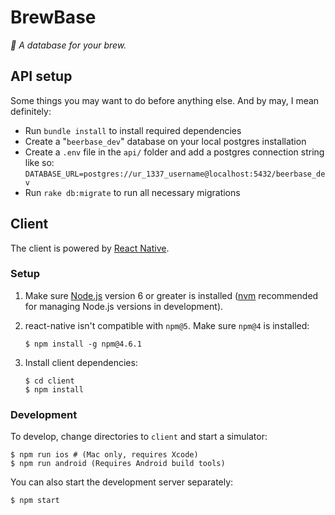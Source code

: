 # BrewBase

_🍻 A database for your brew._

## API setup

Some things you may want to do before anything else. And by may, I mean
definitely:

- Run `bundle install` to install required dependencies
- Create a "`beerbase_dev`" database on your local postgres installation
- Create a `.env` file in the `api/` folder and add a postgres connection string like so: `DATABASE_URL=postgres://ur_1337_username@localhost:5432/beerbase_dev`
- Run `rake db:migrate` to run all necessary migrations

## Client

The client is powered by [React Native](https://facebook.github.io/react-native/).

### Setup

1. Make sure [Node.js](https://nodejs.org/en/download/) version 6 or greater is installed ([nvm](https://github.com/creationix/nvm) recommended for managing Node.js versions in development).
2. react-native isn't compatible with `npm@5`. Make sure `npm@4` is installed:

    ```shell
    $ npm install -g npm@4.6.1
    ```
3. Install client dependencies:

    ```shell
    $ cd client
    $ npm install
    ```

### Development

To develop, change directories to `client` and start a simulator:

```shell
$ npm run ios # (Mac only, requires Xcode)
$ npm run android (Requires Android build tools)
```

You can also start the development server separately:

```shell
$ npm start
```


